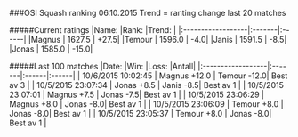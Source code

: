 ###OSI Squash ranking 06.10.2015
Trend = ranting change last 20 matches

#####Current ratings
|Name:              |Rank:   |Trend: |
|:------------------|:-------|:------|
|Magnus             | 1627.5 | +27.5|
|Temour             | 1596.0 | -4.0|
|Janis              | 1591.5 | -8.5|
|Jonas              | 1585.0 | -15.0|

#####Last 100 matches
|Date:              |Win:   |Loss: |Antall| 
|:------------------|:-------|:------|:------|
| 10/6/2015 10:02:45 | Magnus +12.0 | Temour -12.0| Best av 3 |
| 10/5/2015 23:07:34 | Jonas +8.5 | Janis -8.5| Best av 1 |
| 10/5/2015 23:07:01 | Magnus +7.5 | Jonas -7.5| Best av 1 |
| 10/5/2015 23:06:29 | Magnus +8.0 | Jonas -8.0| Best av 1 |
| 10/5/2015 23:06:09 | Temour +8.0 | Jonas -8.0| Best av 1 |
| 10/5/2015 23:05:37 | Temour +8.0 | Jonas -8.0| Best av 1 |
